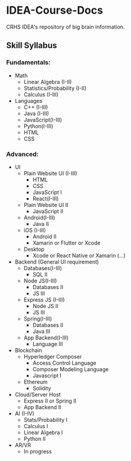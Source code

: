 # IDEA-Course-Docs
CRHS IDEA's repository of big brain information.

## Skill Syllabus
### Fundamentals:
* Math
  * Linear Algebra (I-II)
  * Statistics/Probability (I-II)
  * Calculus (I-III)
* Languages
  * C++ (I-III)
  * Java (I-III)
  * JavaScript(I-III)
  * Python(I-III)
  * HTML
  * CSS

### Advanced:

* UI
  * Plain Website UI (I-III)
    * HTML
    * CSS
    * JavaScript I
    * React(I-III)
  * Plain Website UI II
    * JavaScript II
  * Android(I-III)
    * Java II
  * iOS (I-III)
    * Android II
    * Xamarin or Flutter or Xcode
  * Desktop
    * Xcode or React Native or Xamarin (...)
* Backend (General UI requirement)
  * Databases(I-III)
    * SQL II
  * Node JS(I-III)
    * Databases II
    * JS III
  * Express JS (I-III)
    * Node JS II
    * JS III
  * Spring(I-III)
    * Databases II
    * Java III
  * App Backend(I-III)
    * Language III 
* Blockchain
  * Hyperledger Composer
    * Access Control Language 
    * Composer Modeling Language
    * Javascript I
  * Ethereum
    * Solidity
* Cloud/Server Host
  * Express II or Spring II
  * App Backend II
* AI (I-IV)
  * Stats/Probability I
  * Calculus I
  * Linear Algebra I
  * Python II
* AR/VR
  * In progress
